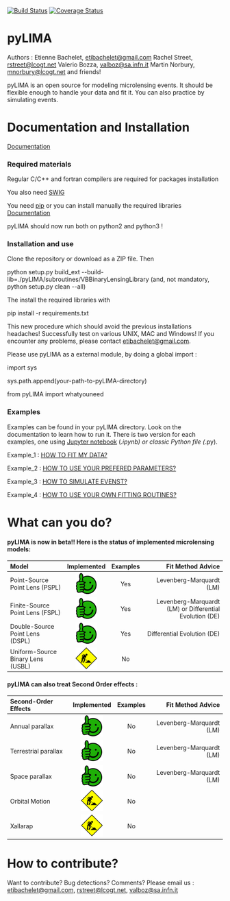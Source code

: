 [![Build Status](https://travis-ci.org/ebachelet/pyLIMA.svg?branch=master)](https://travis-ci.org/ebachelet/pyLIMA)
[![Coverage Status](https://coveralls.io/repos/github/ebachelet/pyLIMA/badge.svg?branch=master)](https://coveralls.io/github/ebachelet/pyLIMA?branch=master)

# pyLIMA

Authors : Etienne Bachelet, etibachelet@gmail.com 
	  Rachel Street, rstreet@lcogt.net
	  Valerio Bozza, valboz@sa.infn.it
	  Martin Norbury, mnorbury@lcogt.net
	  and friends!	

pyLIMA is an open source for modeling microlensing events.
It should be flexible enough to handle your data and fit it.
You can also practice by simulating events.

# Documentation and Installation



[Documentation](https://ebachelet.github.io/pyLIMA/)

### Required materials 
Regular C/C++ and fortran compilers are required for packages installation

You also need [SWIG](http://www.swig.org/download.html)

You need [pip](https://pip.pypa.io/en/stable/installing/) or you can install manually
the required libraries [Documentation](https://ebachelet.github.io/pyLIMA/)

pyLIMA should now run both on python2 and python3 !
### Installation and use




Clone the repository or download as a ZIP file. Then


python setup.py build_ext --build-lib=./pyLIMA/subroutines/VBBinaryLensingLibrary
(and, not mandatory, python setup.py clean --all)

The install the required libraries with

pip install -r requirements.txt

This new procedure which should avoid the previous installations headaches!
Successfully test on various UNIX, MAC and Windows! If you encounter any problems,
please contact etibachelet@gmail.com.



Please use pyLIMA as a external module, by doing a global import :

import sys

sys.path.append(your-path-to-pyLIMA-directory)

from pyLIMA import whatyouneed

### Examples
Examples can be found in your pyLIMA directory. Look on the documentation to learn how to run it.
There is two version for each examples, one using [Jupyter notebook](https://jupyter.org/) (*.ipynb) or 
classic Python file (*.py).

Example_1 : [HOW TO FIT MY DATA?](https://github.com/ebachelet/pyLIMA/tree/master/examples)

Example_2 : [HOW TO USE YOUR PREFERED PARAMETERS?](https://github.com/ebachelet/pyLIMA/tree/master/examples)

Example_3 : [HOW TO SIMULATE EVENST?](https://github.com/ebachelet/pyLIMA/tree/master/examples)

Example_4 : [HOW TO USE YOUR OWN FITTING ROUTINES?](https://github.com/ebachelet/pyLIMA/tree/master/examples)
# What can you do?


#### pyLIMA is now in beta!! Here is the status of implemented microlensing models:

| Model | Implemented | Examples | Fit Method Advice | 
| :---         |     :---:      |:---: |    ---: |
| Point-Source Point Lens (PSPL)   | ![Alt text](./doc/HGF.png?raw=true)     | Yes | Levenberg-Marquardt (LM)     |
| Finite-Source Point Lens (FSPL)   |  ![Alt text](./doc/HGF.png?raw=true)      | Yes | Levenberg-Marquardt (LM) or Differential Evolution (DE)    |
| Double-Source Point Lens (DSPL)   | ![Alt text](./doc/HGF.png?raw=true)     |  Yes | Differential Evolution (DE)    |
| Uniform-Source Binary Lens (USBL)   | ![Alt text](./doc/WIP.png?raw=true)  | No |      |

#### pyLIMA can also treat Second Order effects :

| Second-Order Effects | Implemented | Examples |Fit Method Advice |
| :---         |     :---:      |   :---: |   ---: |
| Annual parallax   |  ![Alt text](./doc/HGF.png?raw=true)      | No | Levenberg-Marquardt (LM)     |
| Terrestrial parallax   |  ![Alt text](./doc/HGF.png?raw=true)     | No | Levenberg-Marquardt (LM) |
| Space parallax   |  ![Alt text](./doc/HGF.png?raw=true)      |  No| Levenberg-Marquardt (LM)    |
| Orbital Motion   | ![Alt text](./doc/WIP.png?raw=true)     | No |       |
| Xallarap   | ![Alt text](./doc/WIP.png?raw=true)    | No |       |


# How to contribute?

Want to contribute? Bug detections? Comments?
Please email us : etibachelet@gmail.com, rstreet@lcogt.net, valboz@sa.infn.it
